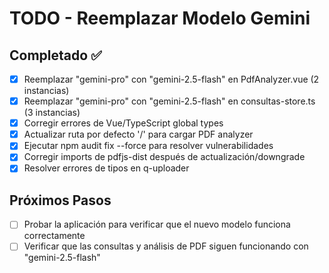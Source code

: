 # TODO - Reemplazar Modelo Gemini

## Completado ✅
- [x] Reemplazar "gemini-pro" con "gemini-2.5-flash" en PdfAnalyzer.vue (2 instancias)
- [x] Reemplazar "gemini-pro" con "gemini-2.5-flash" en consultas-store.ts (3 instancias)
- [x] Corregir errores de Vue/TypeScript global types
- [x] Actualizar ruta por defecto '/' para cargar PDF analyzer
- [x] Ejecutar npm audit fix --force para resolver vulnerabilidades
- [x] Corregir imports de pdfjs-dist después de actualización/downgrade
- [x] Resolver errores de tipos en q-uploader

## Próximos Pasos
- [ ] Probar la aplicación para verificar que el nuevo modelo funciona correctamente
- [ ] Verificar que las consultas y análisis de PDF siguen funcionando con "gemini-2.5-flash"
